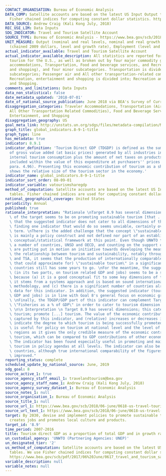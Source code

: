 ```yaml
---
CONTACT_ORGANISATION: Bureau of Economic Analysis
DATA_COMP: Satellite accounts are based on the latest US Input Output tables. We use
  Fisher chained indices for computing constant dollar statistics. https://www.bea.gov/scb/pdf/2017/06%20June/0617_travel_and_tourism_satellite_accounts.pdf
DATA_SOURCE: Andrew Craig (Kali Kong July, 2018)
REC_USE_LIM: Data Inputs
SDG_INDICATOR: Travel and Tourism Satellite Account
SOURCE_TYPE: Bureau of Economic Analysis - https://www.bea.gov/scb/2018/06-june/0618-us-travel-tourism-satellite-account.htm
UNIT_MEASURE: Output (nominal and real levels, nominal and real growth rate), Prices
  (chained 2009 dollars, level and growth rate), Employment (level and growth rate)
actual_indicator_available: Travel and Tourism Satellite Account
actual_indicator_available_description: All statistics are reported for the total
  tourism for the U.S., as well as broken out by four major commodity groups ( Traveler
  accommodations, Transportation, Food and beverage services, and Recreation, entertainment
  and shopping), and four minor subcategories. Transportation is divided into two
  subcategories; Passenger air and All other transportation-related commodities,  while
  Recreation, entertainment and shopping is divided into; Recreation and entertainment,
  and Shopping.
comments_and_limitations: Data Inputs
data_non_statistical: false
date_metadata_updated: '2018-07-01'
date_of_national_source_publication: June 2018 via BEA's Survey of Current Business
disaggregation_categories: Traveler Accommodations, Transportation (Air Transportation,
  All Other Transportation Related Commodities), Food and Beverage Services, Recreation,
  Entertainment, and Shopping
disaggregation_geography: US
goal_meta_link: http://unstats.un.org/sdgs/files/metadata-compilation/Metadata-Goal-8.pdf
graph_title: global_indicators.8-9-1-title
graph_type: line
has_metadata: true
indicator: 8.9.1
indicator_definition: 'Tourism Direct GDP (TDGDP) is defined as the sum of the part
  of gross value added (at basic prices) generated by all industries in response to
  internal tourism consumption plus the amount of net taxes on products and imports
  included within the value of this expenditure at purchasers'' prices (TSA: RMF 2008
  para. 4.96). Presenting this economic contribution of tourism as a share of GDP
  shows the relative size of the tourism sector in the economy.'
indicator_name: global_indicators.8-9-1-title
indicator_sort_order: 08-09-01
indicator_variable: vatourismsharegdp
method_of_computation: Satellite accounts are based on the latest US Input Output
  tables. Fisher chained indices are used for computing constant dollar statistics.
national_geographical_coverage: United States
periodicity: Annual
published: true
rationale_interpretation: "Rationale \nTarget 8.9 has several dimensions but the essence\
  \ of the target seems to be on promoting sustainable tourism [that ...]. It is recognized\
  \ that the suggested indicator does not cater to all dimensions of the target, but\
  \ finding one indicator that would do so seems unviable, certainly over the short-medium\
  \ term. \nThere is the added challenge that the concept \"sustainable tourism\"\
  \ is mainly a policy construct and not defined nor part of an established or internationally\
  \ conceptual/statistical framework at this point. Even though UNWTO together with\
  \ a number of countries, UNSD and OECD, and counting on the support of the UNCEEA\
  \ are putting put in motion an initiative towards developing the measurement of\
  \ the relationship between tourism and sustainability, notably through linking SEEA\
  \ and TSA, it seems that the production of internationally comparable data on (something\
  \ that could approximate for) \"sustainable tourism\" in a significant number of\
  \ countries still has some years to go. \nFor the meantime, the suggested indicator\
  \ (in its two parts, on tourism related GDP and jobs) seems to be a sensible approximation\
  \ because (a) it is a good conceptual fit to some key dimensions of the target (b)\
  \ it stems from a systems approach and is based on sound internationally agreed\
  \ methodology, and (c) there is a significant number of countries already producing\
  \ data for this indicator. In addition, the suggested indicator (tourism related\
  \ GDP and jobs) is in line with Goal 8's general focus on economic growth and employment.\
  \ \nFinally, the TDGDP/GDP part of this indicator can complement Target 14.7's indicator:\
  \ \"Fisheries as a % of GDP\" in order to cater to tourism dimension of this target.\
  \ \n\n Interpretation \n Target 8.9 has several dimensions; this caters to the dimension:\
  \ tourism; promote [...] tourism. The value of the economic contribution of tourism\
  \ captured by this indicator, and (relative) increases or decreases in it, could\
  \ indicate the degree to which tourism is being successfully promoted. This indicator\
  \ is useful for policy on tourism at national level and the level of sub-national\
  \ regions as it gives the only credible measure of the economic contribution of\
  \ tourism, which can be compared to GDP contributions of other economic activities.\
  \ The indicator has been found especially useful in promoting and mainstreaming\
  \ tourism in policy agendas at all levels. The indicator can also be compared across\
  \ countries, although true international comparability of the figures needs to be\
  \ improved."
reporting_status: complete
scheduled_update_by_national_source: June, 2019
sdg_goal: 8
source_active_1: true
source_agency_staff_email_1: travelandtourism@bea.gov
source_agency_staff_name_1: Andrew Craig (Kali Kong July, 2018)
source_agency_survey_dataset_1: Bureau of Economic Analysis
source_notes_1: null
source_organisation_1: Bureau of Economic Analysis
source_title_1: null
source_url_1: https://www.bea.gov/scb/2018/06-june/0618-us-travel-tourism-satellite-account.htm
source_url_text_1: https://www.bea.gov/scb/2018/06-june/0618-us-travel-tourism-satellite-account.htm
target: By 2030, devise and implement policies to promote sustainable tourism that
  creates jobs and promotes local culture and products.
target_id: '8.9'
time_period: 2007-2016
title: Tourism direct GDP as a proportion of total GDP and in growth rate
un_custodial_agency: 'UNWTO (Partnering Agencies: UNEP)'
un_designated_tier: '2'
us_method_of_computation: Satellite accounts are based on the latest US Input Output
  tables. We use Fisher chained indices for computing constant dollar statistics.
  https://www.bea.gov/scb/pdf/2017/06%20June/0617_travel_and_tourism_satellite_accounts.pdf
variable_description: null
variable_notes: null
---
```

